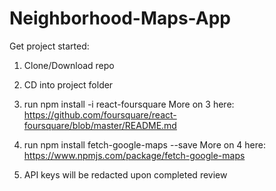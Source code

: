 # Neighborhood-Maps-App

Get project started:

1. Clone/Download repo

2. CD into project folder

3. run npm install -i react-foursquare
More on 3 here: https://github.com/foursquare/react-foursquare/blob/master/README.md

4. run npm install fetch-google-maps --save
More on 4 here: https://www.npmjs.com/package/fetch-google-maps

5. API keys will be redacted upon completed review
